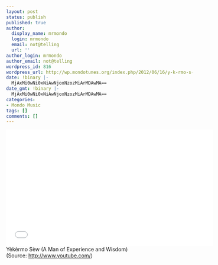 ```yaml
---
layout: post
status: publish
published: true
author:
  display_name: mrmondo
  login: mrmondo
  email: not@telling
  url: ''
author_login: mrmondo
author_email: not@telling
wordpress_id: 816
wordpress_url: http://wp.mondotunes.org/index.php/2012/06/16/y-k-rmo-s-w-a-man-of-experience-and-wisdom/
date: !binary |-
  MjAxMi0wNi0xNiAwNjoxNzozMiArMDAwMA==
date_gmt: !binary |-
  MjAxMi0wNi0xNiAwNjoxNzozMiArMDAwMA==
categories:
- Mondo Music
tags: []
comments: []
---
```

<iframe width="560" height="315" src="//www.youtube.com/embed/xlfzUpA0aL0" frameborder="0"> </iframe>
Yèkèrmo Sèw (A Man of Experience and Wisdom)
<div class="attribution">(<span>Source:</span> <a href="http://www.youtube.com/">http://www.youtube.com/</a>)</div>
